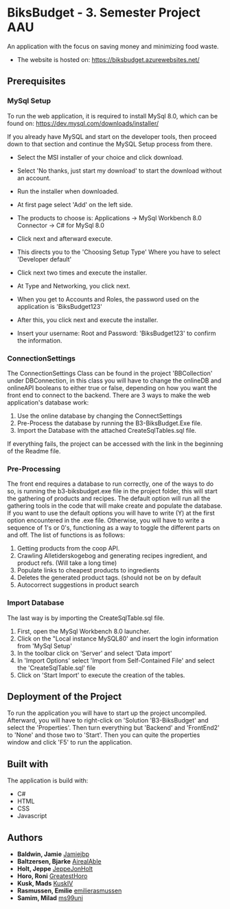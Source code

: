 # BiksBudget - 3. Semester Project AAU
An application with the focus on saving money and minimizing food waste.
- The website is hosted on: https://biksbudget.azurewebsites.net/
## Prerequisites
### MySql Setup
To run the web application, it is required to install MySql 8.0, which can be found on:
https://dev.mysql.com/downloads/installer/

If you already have MySQL and start on the developer tools, then proceed down to that section and continue the MySQL Setup process from there. 
- Select the MSI installer of your choice and click download.
- Select 'No thanks, just start my download' to start the download without an account.
- Run the installer when downloaded.

- At first page select 'Add' on the left side.
- The products to choose is:
                  Applications -> MySql Workbench 8.0 
                  Connector -> C# for MySql 8.0

- Click next and afterward execute.
- This directs you to the 'Choosing Setup Type' Where you have to select 'Developer default'
- Click next two times and execute the installer.
- At Type and Networking, you click next.
- When you get to Accounts and Roles, the password used on the application is 'BiksBudget123'
- After this, you click next and execute the installer.
- Insert your username: Root and Password: 'BiksBudget123' to confirm the information.

### ConnectionSettings
The ConnectionSettings Class can be found in the project 'BBCollection' under DBConnection, in this class you will have to change the onlineDB and onlineAPI booleans to either true or false, depending on how you want the front end to connect to the backend.
There are 3 ways to make the web application's database work:
1. Use the online database by changing the ConnectSettings
2. Pre-Process the database by running the B3-BiksBudget.Exe file.
3. Import the Database with the attached CreateSqlTables.sql file.

If everything fails, the project can be accessed with the link in the beginning of the Readme file.
### Pre-Processing
The front end requires a database to run correctly, one of the ways to do so, is running the b3-biksbudget.exe file in the project folder, this will start the gathering of products and recipes.
The default option will run all the gathering tools in the code that will make create and populate the database.
If you want to use the default options you will have to write (Y) at the first option encountered in the .exe file.
Otherwise, you will have to write a sequence of 1's or 0's, functioning as a way to toggle the different parts on and off.
The list of functions is as follows:
1. Getting products from the coop API.
2. Crawling Alletiderskogebog and generating recipes ingredient, and product refs. (Will take a long time)
3. Populate links to cheapest products to ingredients
4. Deletes the generated product tags. (should not be on by default
5. Autocorrect suggestions in product search
### Import Database
The last way is by importing the CreateSqlTable.sql file.
1. First, open the MySql Workbench 8.0 launcher.
2. Click on the "Local instance MySQL80' and insert the login information from 'MySql Setup'
3. In the toolbar click on 'Server' and select 'Data import'
4. In 'Import Options' select 'Import from Self-Contained File' and select the 'CreateSqlTable.sql' file
5. Click on 'Start Import' to execute the creation of the tables.
## Deployment of the Project
To run the application you will have to start up the project uncompiled. Afterward, you will have to right-click on 'Solution 'B3-BiksBudget' and select the 'Properties'. Then turn everything but 'Backend' and 'FrontEnd2' to 'None' and those two to 'Start'.
Then you can quite the properties window and click 'F5' to run the application. 
## Built with
The application is build with:
- C#
- HTML
- CSS
- Javascript
## Authors
* **Baldwin, Jamie** [Jamiejbp](https://github.com/Jamiejbp)
* **Baltzersen, Bjarke** [AirealAble](https://github.com/AirealAble)
* **Holt, Jeppe** [JeppeJonHolt](https://github.com/JeppeJonHolt)
* **Horo, Roni** [GreatestHoro](https://github.com/GreatestHoro)
* **Kusk, Mads** [KuskIV](https://github.com/KuskIV)
* **Rasmussen, Emilie** [emilierasmussen](https://github.com/emilierasmussen)
* **Samim, Milad** [ms99uni](https://github.com/ms99uni)
